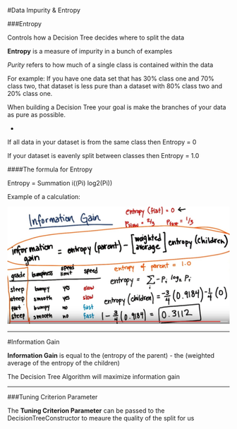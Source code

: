 #Data Impurity & Entropy

###Entropy

Controls how a Decision Tree decides where to split the data

**Entropy** is a measure of impurity in a bunch of examples

*Purity* refers to how much of a single class is contained within the data

For example: If you have one data set that has 30% class one and 70% class two, that dataset is less pure than a dataset with 80% class two and 20% class one.

When building a Decision Tree your goal is make the branches of your data as pure as possible.

-

If all data in your dataset is from the same class then Entropy = 0

If your dataset is eavenly split between classes then Entropy = 1.0

####The formula for Entropy

Entropy = Summation i((Pi) log2(Pi))

Example of a calculation:

![alt](infoGainCalculationExample.jpg)

***

#Information Gain

**Information Gain** is equal to the (entropy of the parent) - the (weighted average of the entropy of the children)

The Decision Tree Algorithm will maximize information gain

***

###Tuning Criterion Parameter

The **Tuning Criterion Parameter** can be passed to the DecisionTreeConstructor to meaure the quality of the split for us
